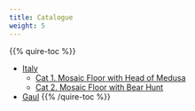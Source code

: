```yaml
---
title: Catalogue
weight: 5
---
```

{{% quire-toc %}}
- [Italy](/catalogue/italy/)
  - [Cat 1. Mosaic Floor with Head of Medusa](/catalogue/1/)
  - [Cat 2. Mosaic Floor with Bear Hunt](/catalogue/1/)
- [Gaul](/catalogue/gaul/)
{{% /quire-toc %}}
